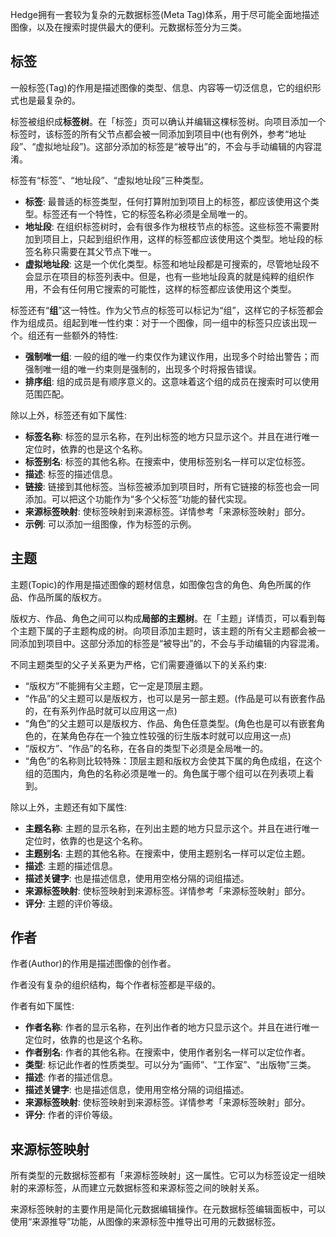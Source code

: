 Hedge拥有一套较为复杂的元数据标签(Meta Tag)体系，用于尽可能全面地描述图像，以及在搜索时提供最大的便利。元数据标签分为三类。

## 标签

一般标签(Tag)的作用是描述图像的类型、信息、内容等一切泛信息，它的组织形式也是最复杂的。

标签被组织成**标签树**。在「标签」页可以确认并编辑这棵标签树。向项目添加一个标签时，该标签的所有父节点都会被一同添加到项目中(也有例外，参考“地址段”、“虚拟地址段”)。这部分添加的标签是“被导出”的，不会与手动编辑的内容混淆。

标签有“标签”、“地址段”、“虚拟地址段”三种类型。
* **标签**: 最普适的标签类型，任何打算附加到项目上的标签，都应该使用这个类型。标签还有一个特性，它的标签名称必须是全局唯一的。
* **地址段**: 在组织标签树时，会有很多作为根枝节点的标签。这些标签不需要附加到项目上，只起到组织作用，这样的标签都应该使用这个类型。地址段的标签名称只需要在其父节点下唯一。
* **虚拟地址段**: 这是一个优化类型。标签和地址段都是可搜索的，尽管地址段不会显示在项目的标签列表中。但是，也有一些地址段真的就是纯粹的组织作用，不会有任何用它搜索的可能性，这样的标签都应该使用这个类型。

标签还有“**组**”这一特性。作为父节点的标签可以标记为“组”，这样它的子标签都会作为组成员。组起到唯一性约束：对于一个图像，同一组中的标签只应该出现一个。组还有一些额外的特性:
* **强制唯一组**: 一般的组的唯一约束仅作为建议作用，出现多个时给出警告；而强制唯一组的唯一约束则是强制的，出现多个时将报告错误。
* **排序组**: 组的成员是有顺序意义的。这意味着这个组的成员在搜索时可以使用范围匹配。

除以上外，标签还有如下属性:
* **标签名称**: 标签的显示名称，在列出标签的地方只显示这个。并且在进行唯一定位时，依靠的也是这个名称。
* **标签别名**: 标签的其他名称。在搜索中，使用标签别名一样可以定位标签。
* **描述**: 标签的描述信息。
* **链接**: 链接到其他标签。当标签被添加到项目时，所有它链接的标签也会一同添加。可以把这个功能作为“多个父标签”功能的替代实现。
* **来源标签映射**: 使标签映射到来源标签。详情参考「来源标签映射」部分。
* **示例**: 可以添加一组图像，作为标签的示例。

## 主题

主题(Topic)的作用是描述图像的题材信息，如图像包含的角色、角色所属的作品、作品所属的版权方。

版权方、作品、角色之间可以构成**局部的主题树**。在「主题」详情页，可以看到每个主题下属的子主题构成的树。向项目添加主题时，该主题的所有父主题都会被一同添加到项目中。这部分添加的标签是“被导出”的，不会与手动编辑的内容混淆。

不同主题类型的父子关系更为严格，它们需要遵循以下的关系约束:
* “版权方”不能拥有父主题，它一定是顶层主题。
* “作品”的父主题可以是版权方，也可以是另一部主题。(作品是可以有嵌套作品的，在有系列作品时就可以应用这一点)
* “角色”的父主题可以是版权方、作品、角色任意类型。(角色也是可以有嵌套角色的，在某角色存在一个独立性较强的衍生版本时就可以应用这一点)
* “版权方”、“作品”的名称，在各自的类型下必须是全局唯一的。
* “角色”的名称则比较特殊：顶层主题和版权方会使其下属的角色成组，在这个组的范围内，角色的名称必须是唯一的。角色属于哪个组可以在列表项上看到。

除以上外，主题还有如下属性:
* **主题名称**: 主题的显示名称，在列出主题的地方只显示这个。并且在进行唯一定位时，依靠的也是这个名称。
* **主题别名**: 主题的其他名称。在搜索中，使用主题别名一样可以定位主题。
* **描述**: 主题的描述信息。
* **描述关键字**: 也是描述信息，使用用空格分隔的词组描述。
* **来源标签映射**: 使标签映射到来源标签。详情参考「来源标签映射」部分。
* **评分**: 主题的评价等级。

## 作者

作者(Author)的作用是描述图像的创作者。

作者没有复杂的组织结构，每个作者标签都是平级的。

作者有如下属性:
* **作者名称**: 作者的显示名称，在列出作者的地方只显示这个。并且在进行唯一定位时，依靠的也是这个名称。
* **作者别名**: 作者的其他名称。在搜索中，使用作者别名一样可以定位作者。
* **类型**: 标记此作者的性质类型。可以分为“画师”、“工作室”、“出版物”三类。
* **描述**: 作者的描述信息。
* **描述关键字**: 也是描述信息，使用用空格分隔的词组描述。
* **来源标签映射**: 使标签映射到来源标签。详情参考「来源标签映射」部分。
* **评分**: 作者的评价等级。

## 来源标签映射

所有类型的元数据标签都有「来源标签映射」这一属性。它可以为标签设定一组映射的来源标签，从而建立元数据标签和来源标签之间的映射关系。

来源标签映射的主要作用是简化元数据编辑操作。在元数据标签编辑面板中，可以使用“来源推导”功能，从图像的来源标签中推导出可用的元数据标签。